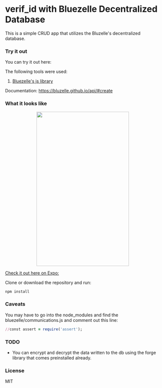 # verif_id with Bluezelle Decentralized Database


This is a simple CRUD app that utilizes the Bluzelle's decentralized database. 


### Try it out
You can try it out here: 

The following tools were used:
1. [Bluezelle's js library](https://github.com/bluzelle/swarmclient-js)

Documentation: https://bluzelle.github.io/api/#create


### What it looks like

<p align="center">
	<img src="./screenshots/ss.gif" width="300" height="500"/>
</p>

[Check it out here on Expo:](https://expo.io/@kh42/verif_id)

Clone or download the repository and run:
```ruby
npm install
```


### Caveats

You may have to go into the node_modules and find the bluezelle/communications.js and comment out this line:

```ruby
//const assert = require('assert');
```



### TODO

- You can encrypt and decrypt the data written to the db using the forge library that comes preinstalled already. 

### License
MIT
